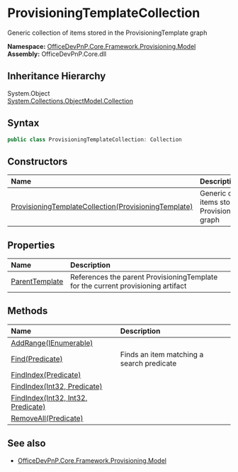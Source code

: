 # ProvisioningTemplateCollection
Generic collection of items stored in the ProvisioningTemplate graph  

**Namespace:** [OfficeDevPnP.Core.Framework.Provisioning.Model](OfficeDevPnP.Core.Framework.Provisioning.Model.md)  
**Assembly:** OfficeDevPnP.Core.dll  
## Inheritance Hierarchy
System.Object  
  [System.Collections.ObjectModel.Collection](System.Collections.ObjectModel.Collection.md) 
## Syntax
```C#
public class ProvisioningTemplateCollection: Collection
```
## Constructors
|**Name**|**Description**|
|:-----|:-----|
| [ProvisioningTemplateCollection(ProvisioningTemplate)](OfficeDevPnP.Core.Framework.Provisioning.Model.ProvisioningTemplateCollection.ctor1.md) |  Generic collection of items stored in the ProvisioningTemplate graph 
## Properties
|**Name**|**Description**|
|:-----|:-----|
| [ParentTemplate](OfficeDevPnP.Core.Framework.Provisioning.Model.ProvisioningTemplateCollection.ParentTemplate.md) | References the parent ProvisioningTemplate for the current provisioning artifact
## Methods
|**Name**|**Description**|
|:-----|:-----|
| [AddRange(IEnumerable)](OfficeDevPnP.Core.Framework.Provisioning.Model.ProvisioningTemplateCollection.fbc0d5d3.md) | 
| [Find(Predicate)](OfficeDevPnP.Core.Framework.Provisioning.Model.ProvisioningTemplateCollection.f398af0d.md) | Finds an item matching a search predicate
| [FindIndex(Predicate)](OfficeDevPnP.Core.Framework.Provisioning.Model.ProvisioningTemplateCollection.be7d3f8c.md) | 
| [FindIndex(Int32, Predicate)](OfficeDevPnP.Core.Framework.Provisioning.Model.ProvisioningTemplateCollection.4e0df9c1.md) | 
| [FindIndex(Int32, Int32, Predicate)](OfficeDevPnP.Core.Framework.Provisioning.Model.ProvisioningTemplateCollection.4d2e4f65.md) | 
| [RemoveAll(Predicate)](OfficeDevPnP.Core.Framework.Provisioning.Model.ProvisioningTemplateCollection.231ea901.md) | 
## See also
- [OfficeDevPnP.Core.Framework.Provisioning.Model](OfficeDevPnP.Core.Framework.Provisioning.Model.md)
